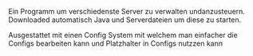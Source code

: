 Ein Programm um verschiedenste Server zu verwalten undanzusteuern.
Downloaded automatisch Java und Serverdateien um diese zu starten.

Ausgestattet mit einen Config System mit welchem man einfacher die Configs bearbeiten kann und Platzhalter in Configs nutzzen kann
